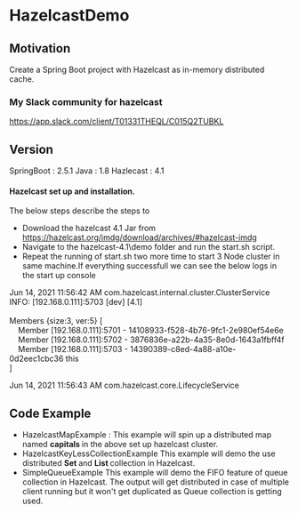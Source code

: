 # HazelcastDemo

## Motivation
Create a Spring Boot project with Hazelcast as in-memory distributed cache.

### My Slack community for hazelcast

https://app.slack.com/client/T01331THEQL/C015Q2TUBKL


## Version 
SpringBoot : 2.5.1
Java : 1.8
Hazlecast : 4.1

#### Hazelcast set up and installation.
The below steps describe the steps to 
- Download the hazelcast 4.1 Jar from https://hazelcast.org/imdg/download/archives/#hazelcast-imdg
- Navigate to the hazelcast-4.1\demo folder and run the start.sh script.
- Repeat the running of start.sh two more time to start 3 Node cluster in same machine.If everything successfull we can see the below logs in the start up console

<p>
        
Jun 14, 2021 11:56:42 AM com.hazelcast.internal.cluster.ClusterService <br>
INFO: [192.168.0.111]:5703 [dev] [4.1] <br>
<br>
Members {size:3, ver:5} [ <br>
&nbsp;&nbsp;&nbsp;&nbsp;Member [192.168.0.111]:5701 - 14108933-f528-4b76-9fc1-2e980ef54e6e <br>
&nbsp;&nbsp;&nbsp;&nbsp;Member [192.168.0.111]:5702 - 3876836e-a22b-4a35-8e0d-1643a1fbff4f <br>
&nbsp;&nbsp;&nbsp;&nbsp;Member [192.168.0.111]:5703 - 14390389-c8ed-4a88-a10e-0d2eec1cbc36 this <br>
]  <br>

Jun 14, 2021 11:56:43 AM com.hazelcast.core.LifecycleService <br>
        
## Code Example
  - HazelcastMapExample : This example will spin up a distributed map named <b> capitals </b> in the above set up 
  hazelcast cluster.
  - HazelcastKeyLessCollectionExample This example will demo the use distributed <b> Set </b>  and <b> List </b> collection in Hazelcast. 
  - SimpleQueueExample This example will demo the FIFO feature of queue collection in Hazelcast.
    The output will get distributed in case of multiple client running but it won't get duplicated as Queue collection is getting used.
                        

